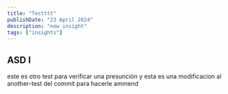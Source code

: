 ```yaml
---
title: "Testttt"
publishDate: "23 April 2024"
description: "new insight"
tags: ["insights"]
---
```


## ASD I

este es otro test para verificar una presunción
y esta es una modificacion al another-test del commit para hacerle ammend

